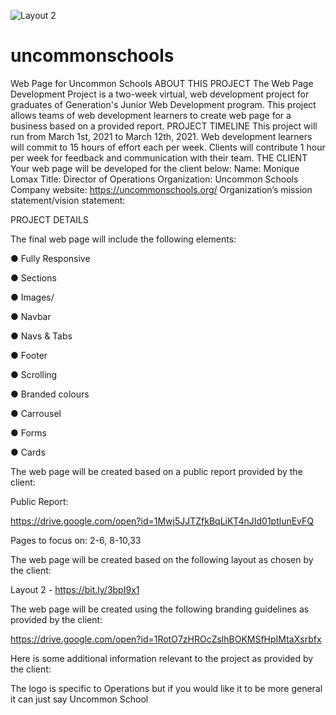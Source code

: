 ![Layout 2](https://user-images.githubusercontent.com/46497761/109905912-6778d000-7c54-11eb-9227-551efd4ffc32.jpg)
# uncommonschools
Web Page for Uncommon Schools
ABOUT THIS PROJECT
The Web Page Development Project is a two-week virtual, web development
project for graduates of Generation's Junior Web Development program. This
project allows teams of web development learners to create web page for a
business based on a provided report.
PROJECT TIMELINE
This project will run from March 1st, 2021 to March 12th, 2021.
Web development learners will commit to 15 hours of effort each per week.
Clients will contribute 1 hour per week for feedback and communication with
their team.
THE CLIENT
Your web page will be developed for the client below:
Name: Monique Lomax
Title: Director of Operations
Organization: Uncommon Schools
Company website: https://uncommonschools.org/
Organization’s mission statement/vision statement: <MissionAndVision>
  
PROJECT DETAILS

The final web page will include the following elements:

● Fully Responsive

● Sections

● Images/

● Navbar

● Navs & Tabs

● Footer

● Scrolling

● Branded colours

● Carrousel

● Forms

● Cards

The web page will be created based on a public report provided by the client:

Public Report:

https://drive.google.com/open?id=1Mwj5JJTZfkBqLiKT4nJId01ptlunEvFQ

Pages to focus on: 2-6, 8-10,33

The web page will be created based on the following layout as chosen by the
client:

Layout 2 - https://bit.ly/3bpI9x1

The web page will be created using the following branding guidelines as
provided by the client:

https://drive.google.com/open?id=1RotO7zHROcZslhBOKMSfHpIMtaXsrbfx

Here is some additional information relevant to the project as provided by the
client:

The logo is specific to Operations but if you would like it to be more general it
can just say Uncommon School
